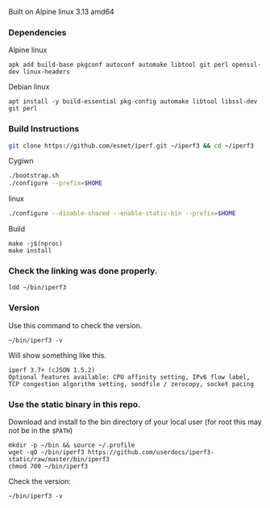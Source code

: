 
Built on Alpine linux 3.13 amd64

### Dependencies

Alpine linux

~~~
apk add build-base pkgconf autoconf automake libtool git perl openssl-dev linux-headers
~~~

Debian linux

~~~
apt install -y build-essential pkg-config automake libtool libssl-dev git perl
~~~

### Build Instructions

```bash
git clone https://github.com/esnet/iperf.git ~/iperf3 && cd ~/iperf3
```

Cygiwn

```bash
./bootstrap.sh
./configure --prefix=$HOME
```

linux

```bash
./configure --disable-shared --enable-static-bin --prefix=$HOME
```

Build

```
make -j$(nproc)
make install
```

### Check the linking was done properly.

~~~
ldd ~/bin/iperf3
~~~

### Version

Use this command to check the version.

~~~
~/bin/iperf3 -v
~~~

Will show something like this.

~~~
iperf 3.7+ (cJSON 1.5.2)
Optional features available: CPU affinity setting, IPv6 flow label, TCP congestion algorithm setting, sendfile / zerocopy, socket pacing
~~~

### Use the static binary in this repo.

Download and install to the bin directory of your local user (for root this may not be in the `$PATH`)

~~~
mkdir -p ~/bin && source ~/.profile
wget -qO ~/bin/iperf3 https://github.com/userdocs/iperf3-static/raw/master/bin/iperf3
chmod 700 ~/bin/iperf3
~~~

Check the version:

~~~
~/bin/iperf3 -v
~~~